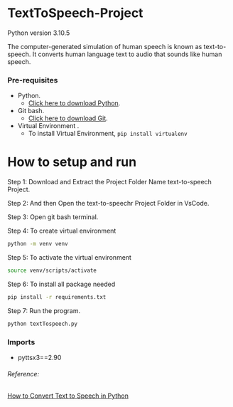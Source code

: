 # TextToSpeech-Project
Python version 3.10.5

The computer-generated simulation of human speech is known as text-to-speech. It converts human language text to audio that sounds like human speech.

### Pre-requisites
  * Python.
    - [Click here to download Python](https://www.python.org/downloads).
  * Git bash.
    - [Click here to download Git](https://git-scm.com/downloads).
  * Virtual Environment .
    - To install Virtual Environment, `pip install virtualenv`
  
# How to setup and run  
  Step 1: Download and Extract the Project Folder Name text-to-speech Project.

  Step 2: And then Open the text-to-speechr Project Folder in VsCode.

  Step 3: Open git bash terminal.

  Step 4: To create virtual environment
  ```bash 
 python -m venv venv
  ```
  
  Step 5: To activate the virtual environment
  ```bash 
source venv/scripts/activate
  ```
  
  Step 6: To install all package needed
  ```bash 
pip install -r requirements.txt
  ```
  
  Step 7: Run the program.
  ```bash 
python textTospeech.py
  ```


### Imports
  * pyttsx3==2.90

###### Reference:
 [How to Convert Text to Speech in Python](https://www.thepythoncode.com/article/convert-text-to-speech-in-python)
